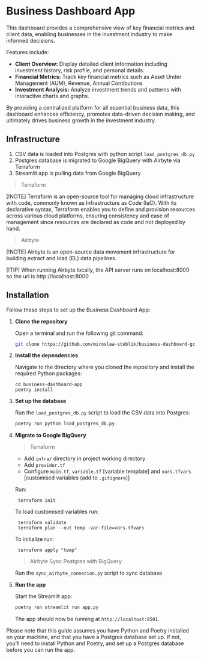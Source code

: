 # Business Dashboard App

This dashboard provides a comprehensive view of key financial metrics and client data, enabling businesses in the investment industry to make informed decisions. 

Features include:
- **Client Overview:** Display detailed client information including investment history, risk profile, and personal details.
- **Financial Metrics:** Track key financial metrics such as Asset Under Management (AUM), Revenue, Annual Contibutions
- **Investment Analysis:** Analyze investment trends and patterns with interactive charts and graphs.

By providing a centralized platform for all essential business data, this dashboard enhances efficiency, promotes data-driven decision making, and ultimately drives business growth in the investment industry.


## Infrastructure

1. CSV data is loaded into Postgres with python script `load_postgres_db.py` 
2. Postgres database is migrated to Google BigQuery with Airbyte via Terraform
3. Streamlit app is pulling data from Google BigQuery

> Terraform

[!NOTE]
Terraform is an open-source tool for managing cloud infrastructure with code, commonly known as Infrastructure as Code (IaC). With its declarative syntax, Terraform enables you to define and provision resources across various cloud platforms, ensuring consistency and ease of management since resources are declared as code and not deployed by hand.

    
> Airbyte

[!NOTE]
Airbyte is an open-source data movement infrastructure for building extract and load (EL) data pipelines. 

[!TIP]
When running Airbyte locally, the API server runs on localhost:8000 so the url is 
http://localhost:8000



## Installation

Follow these steps to set up the Business Dashboard App:

1. **Clone the repository**

    Open a terminal and run the following git command:

    ```bash
    git clone https://github.com/miroslaw-steblik/business-dashboard-gcp-app.git
    ```



2. **Install the dependencies**

    Navigate to the directory where you cloned the repository and install the required Python packages:

    ```
    cd business-dashboard-app
    poetry install
    ```

3. **Set up the database**

    Run the `load_postgres_db.py` script to load the CSV data into Postgres:

    ```bash
    poetry run python load_postgres_db.py
    ```

4. **Migrate to Google BigQuery**
    > Terraform

    - Add `infra/` directory in project working directory
    - Add `provider.tf`
    - Configure `main.tf`, `variable.tf` [variable template] and `vars.tfvars` [customised variables (add to `.gitignore`)]

    Run: 

        terraform init

    To load customised variables run: 

        terraform validate
        terraform plan --out temp -var-file=vars.tfvars
        
        
    To initialize run: 

        terraform apply "temp" 

    > Airbyte
    > Sync Postgres with BigQuery

    Run the `sync_airbyte_connecion.py` script to sync database


5. **Run the app**

    Start the Streamlit app:

    ```bash
    poetry run streamlit run app.py
    ```

    The app should now be running at `http://localhost:8501`.

Please note that this guide assumes you have Python and Poetry installed on your machine, and that you have a Postgres database set up. If not, you'll need to install Python and Poetry, and set up a Postgres database before you can run the app.